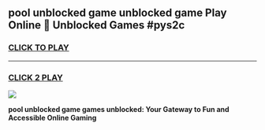 
## pool unblocked game unblocked game Play Online 👋 Unblocked Games #pys2c
<h3>
<a href="https://premium.freeplayer.one?title=pool_unblocked_game&ref=21F">CLICK TO PLAY</a></h3>
<hr>

<h3>
<a href="https://premium.freeplayer.one?title=pool_unblocked_game&ref=21F">CLICK 2 PLAY</a>
  
</h3>

<a href="https://premium.freeplayer.one?title=pool_unblocked_game&ref=21F/"><img src="https://clearcache.store/games.png"></a>


**pool unblocked game games unblocked: Your Gateway to Fun and Accessible Online Gaming**
